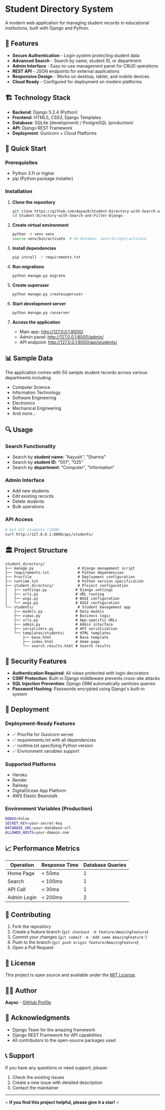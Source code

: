 # Student Directory System

A modern web application for managing student records in educational institutions, built with Django and Python.

## 🎯 Features

- **Secure Authentication** - Login system protecting student data
- **Advanced Search** - Search by name, student ID, or department
- **Admin Interface** - Easy-to-use management panel for CRUD operations
- **REST API** - JSON endpoints for external applications
- **Responsive Design** - Works on desktop, tablet, and mobile devices
- **Cloud Ready** - Configured for deployment on modern platforms

## 🏗️ Technology Stack

- **Backend**: Django 5.2.4 (Python)
- **Frontend**: HTML5, CSS3, Django Templates
- **Database**: SQLite (development) / PostgreSQL (production)
- **API**: Django REST Framework
- **Deployment**: Gunicorn + Cloud Platforms

## 🚀 Quick Start

### Prerequisites
- Python 3.11 or higher
- pip (Python package installer)

### Installation

1. **Clone the repository**
   ```bash
   git clone https://github.com/Aayaz0/Student-Directory-with-Search-and-Filter-Django-.git
   cd Student-Directory-with-Search-and-Filter-Django-
   ```

2. **Create virtual environment**
   ```bash
   python -m venv venv
   source venv/bin/activate  # On Windows: venv\Scripts\activate
   ```

3. **Install dependencies**
   ```bash
   pip install -r requirements.txt
   ```

4. **Run migrations**
   ```bash
   python manage.py migrate
   ```

5. **Create superuser**
   ```bash
   python manage.py createsuperuser
   ```

6. **Start development server**
   ```bash
   python manage.py runserver
   ```

7. **Access the application**
   - Main app: http://127.0.0.1:8000/
   - Admin panel: http://127.0.0.1:8000/admin/
   - API endpoint: http://127.0.0.1:8000/api/students/

## 📊 Sample Data

The application comes with 50 sample student records across various departments including:
- Computer Science
- Information Technology
- Software Engineering
- Electronics
- Mechanical Engineering
- And more...

## 🔍 Usage

### Search Functionality
- Search by **student name**: "Aayush", "Sharma"
- Search by **student ID**: "001", "025"
- Search by **department**: "Computer", "Information"

### Admin Interface
- Add new students
- Edit existing records
- Delete students
- Bulk operations

### API Access
```bash
# Get all students (JSON)
curl http://127.0.0.1:8000/api/students/
```

## 🏛️ Project Structure

```
student_directory/
├── manage.py                    # Django management script
├── requirements.txt             # Python dependencies
├── Procfile                     # Deployment configuration
├── runtime.txt                  # Python version specification
├── student_directory/           # Project configuration
│   ├── settings.py             # Django settings
│   ├── urls.py                 # URL routing
│   ├── wsgi.py                 # WSGI configuration
│   └── asgi.py                 # ASGI configuration
└── students/                    # Student management app
    ├── models.py               # Data models
    ├── views.py                # Business logic
    ├── urls.py                 # App-specific URLs
    ├── admin.py                # Admin interface
    ├── serializers.py          # API serialization
    └── templates/students/     # HTML templates
        ├── base.html           # Base template
        ├── index.html          # Home page
        └── search_results.html # Search results
```

## 🔐 Security Features

- **Authentication Required**: All views protected with login decorators
- **CSRF Protection**: Built-in Django middleware prevents cross-site attacks
- **SQL Injection Prevention**: Django ORM automatically sanitizes queries
- **Password Hashing**: Passwords encrypted using Django's built-in system

## 🚀 Deployment

### Deployment-Ready Features
- ✅ Procfile for Gunicorn server
- ✅ requirements.txt with all dependencies
- ✅ runtime.txt specifying Python version
- ✅ Environment variables support

### Supported Platforms
- Heroku
- Render
- Railway
- DigitalOcean App Platform
- AWS Elastic Beanstalk

### Environment Variables (Production)
```bash
DEBUG=False
SECRET_KEY=your-secret-key
DATABASE_URL=your-database-url
ALLOWED_HOSTS=your-domain.com
```

## 📈 Performance Metrics

| Operation | Response Time | Database Queries |
|-----------|---------------|------------------|
| Home Page | < 50ms | 1 |
| Search | < 100ms | 1 |
| API Call | < 30ms | 1 |
| Admin Login | < 200ms | 2 |

## 🤝 Contributing

1. Fork the repository
2. Create a feature branch (`git checkout -b feature/AmazingFeature`)
3. Commit your changes (`git commit -m 'Add some AmazingFeature'`)
4. Push to the branch (`git push origin feature/AmazingFeature`)
5. Open a Pull Request

## 📝 License

This project is open source and available under the [MIT License](LICENSE).

## 👨‍💻 Author

**Aayaz** - [GitHub Profile](https://github.com/Aayaz0)

## 🙏 Acknowledgments

- Django Team for the amazing framework
- Django REST Framework for API capabilities
- All contributors to the open-source packages used

## 📞 Support

If you have any questions or need support, please:
1. Check the existing issues
2. Create a new issue with detailed description
3. Contact the maintainer

---

⭐ **If you find this project helpful, please give it a star!** ⭐
